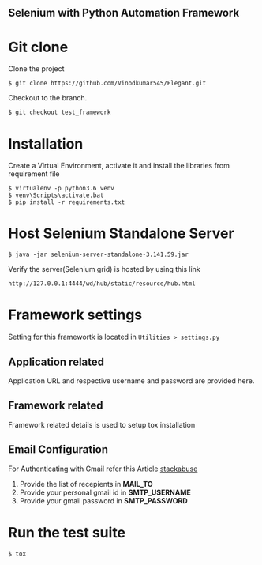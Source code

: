 ## Selenium with Python Automation Framework

# Git clone

Clone the project

`$ git clone https://github.com/Vinodkumar545/Elegant.git`

Checkout to the branch.

`$ git checkout test_framework`

# Installation

Create a Virtual Environment, activate it and install the libraries from requirement file 

```
$ virtualenv -p python3.6 venv
$ venv\Scripts\activate.bat
$ pip install -r requirements.txt
```

# Host Selenium Standalone Server

`
$ java -jar selenium-server-standalone-3.141.59.jar
`

Verify the server(Selenium grid) is hosted by using this link 

`http://127.0.0.1:4444/wd/hub/static/resource/hub.html`

# Framework settings
Setting for this framewortk is located in `Utilities > settings.py`

## Application related
Application URL and respective username and password are provided here.

## Framework related
Framework related details is used to setup tox installation

## Email Configuration
For Authenticating with Gmail refer this Article [stackabuse](`https://stackabuse.com/how-to-send-emails-with-gmail-using-python/`)

1. Provide the list of recepients in **MAIL_TO**
2. Provide your personal gmail id  in **SMTP_USERNAME**
3. Provide your gmail password in **SMTP_PASSWORD**

# Run the test suite
`$ tox`
